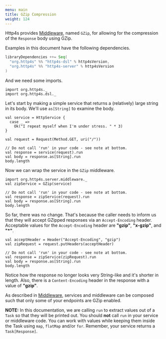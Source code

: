 ```yaml
---
menu: main
title: GZip Compression
weight: 124
---
```


Http4s provides [Middleware], named `GZip`, for allowing for the compression of the `Response`
body using GZip.

Examples in this document have the following dependencies.

```scala
libraryDependencies ++= Seq(
  "org.http4s" %% "http4s-dsl" % http4sVersion,
  "org.http4s" %% "http4s-server" % http4sVersion
)
```

And we need some imports.

```tut:silent
import org.http4s._
import org.http4s.dsl._
```

Let's start by making a simple service that returns a (relatively) large string
in its body. We'll use `as[String]` to examine the body. 

```tut:book
val service = HttpService {
  case _ =>
    Ok("I repeat myself when I'm under stress. " * 3)
}

val request = Request(Method.GET, uri("/"))

// Do not call 'run' in your code - see note at bottom.
val response = service(request).run
val body = response.as[String].run
body.length
```

Now we can wrap the service in the `GZip` middleware.

```tut:book
import org.http4s.server.middleware._
val zipService = GZip(service)

// Do not call 'run' in your code - see note at bottom.
val response = zipService(request).run
val body = response.as[String].run
body.length
```

So far, there was no change. That's because the caller needs to inform us that
they will accept GZipped responses via an `Accept-Encoding` header. Acceptable 
values for the `Accept-Encoding` header are **"gzip"**, **"x-gzip"**, and **"*"**.

```tut:book
val acceptHeader = Header("Accept-Encoding", "gzip")
val zipRequest = request.putHeaders(acceptHeader)

// Do not call 'run' in your code - see note at bottom.
val response = zipService(zipRequest).run
val body = response.as[String].run
body.length
```

Notice how the response no longer looks very String-like and it's shorter in 
length. Also, there is a `Content-Encoding` header in the response with a value
of **"gzip"**.

As described in [Middleware], services and middleware can be composed such 
that only some of your endpoints are GZip enabled.

**NOTE:** In this documentation, we are calling `run` to extract values out of a
`Task` so that they will be printed out. You should **not** call `run` in your 
service or middleware code. You can work with values while keeping them inside the 
Task using `map`, `flatMap` and/or `for`. Remember, your service returns a 
`Task[Response]`.

[Middleware]: ../middleware